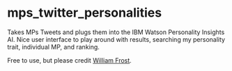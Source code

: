 # mps_twitter_personalities
Takes MPs Tweets and plugs them into the IBM Watson Personality Insights AI. Nice user interface to play around with results, searching my personality trait, individual MP, and ranking.

Free to use, but please credit <a href="https://williamfro.st" target="_blank">William Frost</a>.</p>
